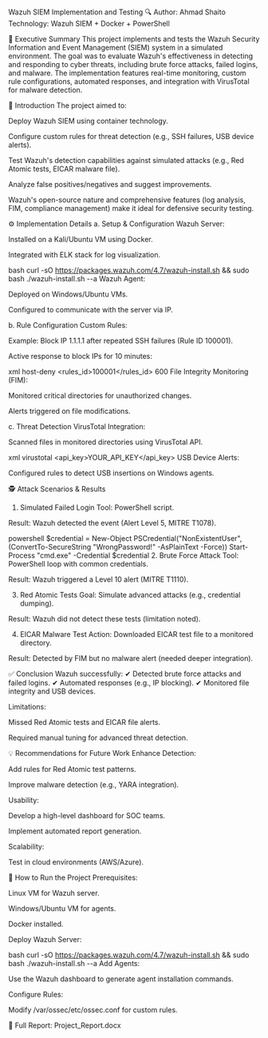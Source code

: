 Wazuh SIEM Implementation and Testing 🔍
Author: Ahmad Shaito
Technology: Wazuh SIEM + Docker + PowerShell

📝 Executive Summary
This project implements and tests the Wazuh Security Information and Event Management (SIEM) system in a simulated environment. The goal was to evaluate Wazuh's effectiveness in detecting and responding to cyber threats, including brute force attacks, failed logins, and malware. The implementation features real-time monitoring, custom rule configurations, automated responses, and integration with VirusTotal for malware detection.

🎯 Introduction
The project aimed to:

Deploy Wazuh SIEM using container technology.

Configure custom rules for threat detection (e.g., SSH failures, USB device alerts).

Test Wazuh's detection capabilities against simulated attacks (e.g., Red Atomic tests, EICAR malware file).

Analyze false positives/negatives and suggest improvements.

Wazuh's open-source nature and comprehensive features (log analysis, FIM, compliance management) make it ideal for defensive security testing.

⚙️ Implementation Details
a. Setup & Configuration
Wazuh Server:

Installed on a Kali/Ubuntu VM using Docker.

Integrated with ELK stack for log visualization.

bash
curl -sO https://packages.wazuh.com/4.7/wazuh-install.sh && sudo bash ./wazuh-install.sh --a
Wazuh Agent:

Deployed on Windows/Ubuntu VMs.

Configured to communicate with the server via IP.

b. Rule Configuration
Custom Rules:

Example: Block IP 1.1.1.1 after repeated SSH failures (Rule ID 100001).

Active response to block IPs for 10 minutes:

xml
<active-response>
  <command>host-deny</command>
  <rules_id>100001</rules_id>
  <timeout>600</timeout>
</active-response>
File Integrity Monitoring (FIM):

Monitored critical directories for unauthorized changes.

Alerts triggered on file modifications.

c. Threat Detection
VirusTotal Integration:

Scanned files in monitored directories using VirusTotal API.

xml
<integration>
  <name>virustotal</name>
  <api_key>YOUR_API_KEY</api_key>
</integration>
USB Device Alerts:

Configured rules to detect USB insertions on Windows agents.

🕵️ Attack Scenarios & Results
1. Simulated Failed Login
Tool: PowerShell script.

Result: Wazuh detected the event (Alert Level 5, MITRE T1078).

powershell
$credential = New-Object PSCredential("NonExistentUser", (ConvertTo-SecureString "WrongPassword!" -AsPlainText -Force))
Start-Process "cmd.exe" -Credential $credential
2. Brute Force Attack
Tool: PowerShell loop with common credentials.

Result: Wazuh triggered a Level 10 alert (MITRE T1110).

3. Red Atomic Tests
Goal: Simulate advanced attacks (e.g., credential dumping).

Result: Wazuh did not detect these tests (limitation noted).

4. EICAR Malware Test
Action: Downloaded EICAR test file to a monitored directory.

Result: Detected by FIM but no malware alert (needed deeper integration).

✅ Conclusion
Wazuh successfully:
✔ Detected brute force attacks and failed logins.
✔ Automated responses (e.g., IP blocking).
✔ Monitored file integrity and USB devices.

Limitations:

Missed Red Atomic tests and EICAR file alerts.

Required manual tuning for advanced threat detection.

💡 Recommendations for Future Work
Enhance Detection:

Add rules for Red Atomic test patterns.

Improve malware detection (e.g., YARA integration).

Usability:

Develop a high-level dashboard for SOC teams.

Implement automated report generation.

Scalability:

Test in cloud environments (AWS/Azure).

🚀 How to Run the Project
Prerequisites:

Linux VM for Wazuh server.

Windows/Ubuntu VM for agents.

Docker installed.

Deploy Wazuh Server:

bash
curl -sO https://packages.wazuh.com/4.7/wazuh-install.sh && sudo bash ./wazuh-install.sh --a
Add Agents:

Use the Wazuh dashboard to generate agent installation commands.

Configure Rules:

Modify /var/ossec/etc/ossec.conf for custom rules.

🔗 Full Report: Project_Report.docx

